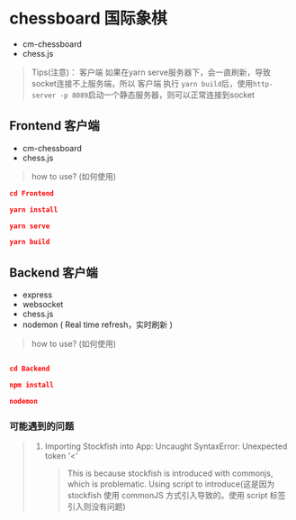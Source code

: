 # chessboard 国际象棋

- cm-chessboard
- chess.js



> Tips(注意)： 客户端 如果在yarn serve服务器下，会一直刷新，导致socket连接不上服务端，所以 客户端 执行 `yarn build`后，使用`http-server -p 8089`启动一个静态服务器，则可以正常连接到socket
## Frontend 客户端

- cm-chessboard
- chess.js

> how to use? (如何使用)

```json
cd Frontend

yarn install

yarn serve

yarn build
```

## Backend 客户端

- express
- websocket
- chess.js
- nodemon ( Real time refresh，实时刷新 )

> how to use? (如何使用)

```json

cd Backend

npm install

nodemon
```
### 可能遇到的问题

> 1. Importing Stockfish into App: Uncaught SyntaxError: Unexpected token '<'
>    > This is because stockfish is introduced with commonjs, which is problematic. Using script to introduce(这是因为 stockfish 使用 commonJS 方式引入导致的。使用 script 标签引入则没有问题)
